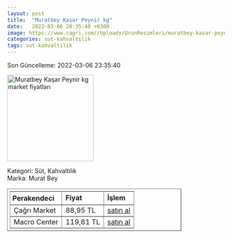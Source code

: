 ```yaml
---
layout: post
title:  "Muratbey Kaşar Peynir kg"
date:   2022-03-06 20:35:40 +0300
image: https://www.cagri.com//Uploads/UrunResimleri/muratbey-kasar-peynir-kg-49b4.jpg
categories: sut-kahvaltilik
tags: sut-kahvaltilik
---
```


Son Güncelleme: 2022-03-06 23:35:40

<img src="https://www.cagri.com//Uploads/UrunResimleri/muratbey-kasar-peynir-kg-49b4.jpg" width="200" alt="Muratbey Kaşar Peynir kg market fiyatları" />

Kategori: Süt, Kahvaltılık
<br />
Marka: Murat Bey

<table border="1" style="padding: 5px;width:80%;">
  <tr>
    <td style="padding: 5px;"><strong>Perakendeci</strong></td>
    <td><strong>Fiyat</strong></td>
    <td><strong>İşlem</strong></td>
  </tr>
  <tr>
              <td>Çağrı Market</td>
              <td>88,95 TL</td>
              <td><a target="_blank" href="https://www.cagri.com/muratbey-kasar-peynir-kg">satın al</a></td>
            </tr><tr>
              <td>Macro Center</td>
              <td>119,61 TL</td>
              <td><a target="_blank" href="https://www.macrocenter.com.tr/muratbey-tam-yagli-taze-kasar-peyniri-kg-p-9a2148">satın al</a></td>
            </tr>
</table>
